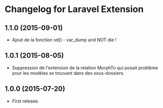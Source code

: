 # Changelog for Laravel Extension

## 1.1.0 (2015-09-01)

- Ajout de la fonction vd() - var_dump and NOT die !

## 1.0.1 (2015-08-05)

- Suppression de l'extension de la relation MorphTo qui posait problème pour les modèles
  se trouvant dans des sous-dossiers.

## 1.0.0 (2015-07-20)

- First release.
